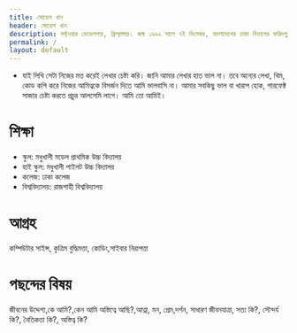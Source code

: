 ```yaml
---
title: সোহেল খান
header: সোহেল খান
description: সফ্টওয়ার ডেভেলপার, ফ্রিল্যান্সার। জন্ম ১৯৯২ সালে ৭ই ডিসেম্বর, বাংলাদেশের ঢাকা বিভাগের ফরিদপুর জেলার মধুখালী উপজেলায়।
permalink: /
layout: default
---
```

- যাই লিখি সেটা নিজের মত করেই লেখার চেষ্টা করি। জানি আমার লেখার হাত ভাল না। তবে অন্যের লেখা, থিম, কোড কপি করে নিজের আমিত্বকে বিসর্জন দিতে আমি ভালবাসি না। আমার সবকিছু ভাল বা খারাপ হোক, পারফেক্ট সাজার চেষ্টা করতে প্রচুর আলসেমি লাগে। আমি তো আমিই। 
# শিক্ষা
- স্কুল: মধুখালী মডেল প্রাথমিক উচ্চ বিদ্যালয়
- হাই স্কুল: মধুখালী পাইলট উচ্চ বিদ্যালয়
- কলেজ: ঢাকা কলেজ
- বিশ্ববিদ্যালয়: রাজশাহী বিশ্ববিদ্যালয়
# আগ্রহ
কম্পিউটার সাইন্স, কৃত্রিম বুদ্ধিমত্তা, কোডিং,সাইবার নিরাপত্তা
# পছন্দের বিষয়
জীবনের উদ্দেশ্য,কে আমি?,কেন আমি অস্তিত্বে আছি?,আত্না, মন, প্রেম,দর্শন, সাধারণ জীবনযাত্রা, সত্য কি?, সৌন্দর্য কি?, নৈতিকতা কি?, অস্তিত্ব কি?



